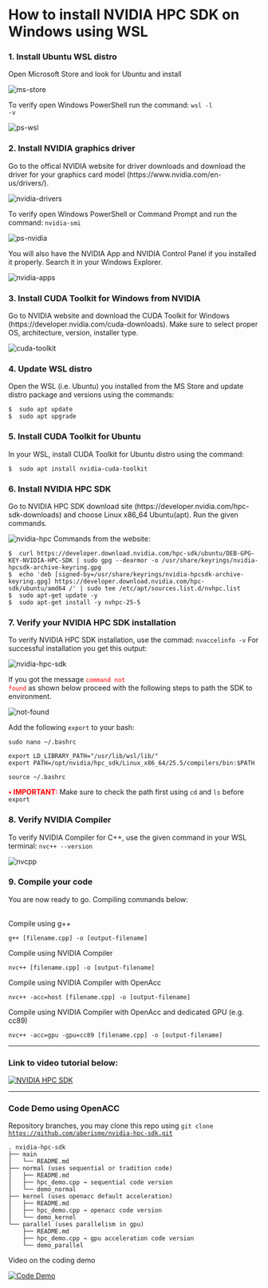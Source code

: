 # How to install NVIDIA HPC SDK on Windows using WSL

<h3>1. Install Ubuntu WSL distro</h3>
Open Microsoft Store and look for Ubuntu and install

![ms-store](https://github.com/user-attachments/assets/5c34f137-9791-4d6d-bd17-c33e4cbea8d1)

To verify open Windows PowerShell run the command: <code>wsl -l -v</code>

![ps-wsl](https://github.com/user-attachments/assets/357b3762-bb7c-4c60-a422-e932a0711800)


<h3>2. Install NVIDIA graphics driver</h3>
Go to the offical NVIDIA website for driver downloads and download the driver for your graphics card model (https://www.nvidia.com/en-us/drivers/).

![nvidia-drivers](https://github.com/user-attachments/assets/b53aea65-cf90-442d-8162-1006b973bf4a)

To verify open Windows PowerShell or Command Prompt and run the command: <code>nvidia-smi</code>

![ps-nvidia](https://github.com/user-attachments/assets/bbc0e7e6-0ce5-414e-8bfe-9b80b89e0878)

You will also have the NVIDIA App and NVIDIA Control Panel if you installed it properly. Search it in your Windows Explorer.

![nvidia-apps](https://github.com/user-attachments/assets/725d290f-63cb-4a47-b0ef-5cf6859e3082)

<h3>3.	Install CUDA Toolkit for Windows from NVIDIA</h3>
Go to NVIDIA website and download the CUDA Toolkit for Windows (https://developer.nvidia.com/cuda-downloads). Make sure to select proper OS, architecture, version, installer type.

![cuda-toolkit](https://github.com/user-attachments/assets/e5607da5-edb0-472b-8c89-478e2b86a714)

<h3>4. Update WSL distro</h3>
Open the WSL (i.e. Ubuntu) you installed from the MS Store and update distro package and versions using the commands:

```
$  sudo apt update
$  sudo apt upgrade
```

<h3>5. Install CUDA Toolkit for Ubuntu </h3>
In your WSL, install CUDA Toolkit for Ubuntu distro using the command:

```
$  sudo apt install nvidia-cuda-toolkit
```

<h3>6. Install NVIDIA HPC SDK</h3>
Go to NVIDIA HPC SDK download site (https://developer.nvidia.com/hpc-sdk-downloads) and choose Linux x86_64 Ubuntu(apt). Run the given commands.

![nvidia-hpc](https://github.com/user-attachments/assets/9c4c02e7-4681-411b-baea-44b61b264040)
Commands from the website:
```
$  curl https://developer.download.nvidia.com/hpc-sdk/ubuntu/DEB-GPG-KEY-NVIDIA-HPC-SDK | sudo gpg --dearmor -o /usr/share/keyrings/nvidia-hpcsdk-archive-keyring.gpg
$  echo 'deb [signed-by=/usr/share/keyrings/nvidia-hpcsdk-archive-keyring.gpg] https://developer.download.nvidia.com/hpc-sdk/ubuntu/amd64 /' | sudo tee /etc/apt/sources.list.d/nvhpc.list
$  sudo apt-get update -y
$  sudo apt-get install -y nvhpc-25-5
```

<h3>7. Verify your NVIDIA HPC SDK installation</h3>
To verify NVIDIA HPC SDK installation, use the commad: <code>nvaccelinfo -v</code>
For successful installation you get this output:

![nvidia-hpc-sdk](https://github.com/user-attachments/assets/74c8788e-1edb-4057-aff5-cb1417306d61)

If you got the message <code style='color:red'>command not found</code>  as shown below proceed with the following steps to path the SDK to environment.

![not-found](https://github.com/user-attachments/assets/dac20c89-c424-49c3-8183-6bca1077379f)

Add the following <code>export</code> to your bash:

```
sudo nano ~/.bashrc

export LD_LIBRARY_PATH="/usr/lib/wsl/lib/"
export PATH=/opt/nvidia/hpc_sdk/Linux_x86_64/25.5/compilers/bin:$PATH

source ~/.bashrc
```
<b style = 'color:red'>• IMPORTANT:</b> Make sure to check the path first using <code>cd</code> and <code>ls</code> before <code>export</code>

<h3>8. Verify NVIDIA Compiler</h3>
To verify NVIDIA Compiler for C++, use the given command in your WSL terminal: <code>nvc++ --version</code>

![nvcpp](https://github.com/user-attachments/assets/fbaae7f4-c6de-4b53-8b2e-c05ae5e40752)

<h3>9. Compile your code</h3>
You are now ready to go. Compiling commands below:
<br/>
<br/>

Compile using g++

```g++ [filename.cpp] -o [output-filename]```

Compile using NVIDIA Compiler

```nvc++ [filename.cpp] -o [output-filename]```

Compile using NVIDIA Compiler with OpenAcc

```nvc++ -acc=host [filename.cpp] -o [output-filename]```

Compile using NVIDIA Compiler with OpenAcc and dedicated GPU (e.g. cc89)

```nvc++ -acc=gpu -gpu=cc89 [filename.cpp] -o [output-filename]```

---
<h3>Link to video tutorial below:</h3>

[![NVIDIA HPC SDK](https://img.youtube.com/vi/GEjm7NKiY70/0.jpg)](https://youtu.be/GEjm7NKiY70)

---
<h3>Code Demo using OpenACC</h3>

Repository branches, you may clone this repo using  <code>git clone https://github.com/aberisme/nvidia-hpc-sdk.git</code>
```
. nvidia-hpc-sdk
├── main
│   └── README.md
├── normal (uses sequential or tradition code)
│   ├── README.md
│   ├── hpc_demo.cpp → sequential code version
│   └── demo_normal
├── kernel (uses openacc default acceleration)
│   ├── README.md
│   ├── hpc_demo.cpp → openacc code version
│   └── demo_kernel
└── parallel (uses parallelism in gpu)
    ├── README.md
    ├── hpc_demo.cpp → gpu acceleration code version
    └── demo_parallel
```
Video on the coding demo

[![Code Demo](https://img.youtube.com/vi/qjM0iAXtqFQ/0.jpg)](https://youtu.be/qjM0iAXtqFQ)



